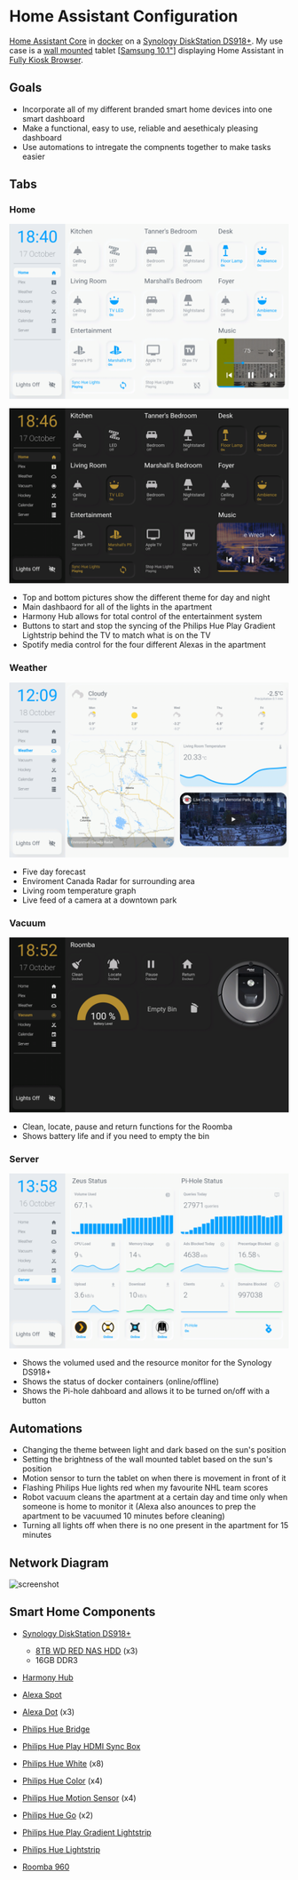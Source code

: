 # Home Assistant Configuration

[Home Assistant Core](https://home-assistant.io/) in [docker](https://www.docker.com/) on a  [Synology DiskStation DS918+](https://www.synology.com/products/DS918+). My use case is a [wall mounted](https://www.durable.eu/information-and-presentation/tablet-holder/wall-mounted-tablet-holder/tablet-holder-wall.html) tablet [[Samsung 10.1"](https://www.samsung.com/us/mobile/tablets/galaxy-tab-a/galaxy-tab-a-10-1-2019-32gb-black-wi-fi-sm-t510nzkaxar/)] displaying Home Assistant in [Fully Kiosk Browser](https://www.ozerov.de/fully-kiosk-browser/).

## Goals

* Incorporate all of my different branded smart home devices into one smart dashboard
* Make a functional, easy to use, reliable and aesethicaly pleasing dashboard
* Use automations to intregate the compnents together to make tasks easier

## Tabs

### Home

![screenshot](https://github.com/Tanner3644/home-assistant-config/blob/main/screenshots/home-page-day.png)

![screenshot](https://github.com/Tanner3644/home-assistant-config/blob/main/screenshots/home-page-night.png)

* Top and bottom pictures show the different theme for day and night
* Main dashbaord for all of the lights in the apartment
* Harmony Hub allows for total control of the entertainment system
* Buttons to start and stop the syncing of the Philips Hue Play Gradient Lightstrip behind the TV to match what is on the TV
* Spotify media control for the four different Alexas in the apartment

### Weather

![screenshot](https://github.com/Tanner3644/home-assistant-config/blob/main/screenshots/weather-day.png)

* Five day forecast
* Enviroment Canada Radar for surrounding area
* Living room temperature graph
* Live feed of a camera at a downtown park

### Vacuum

![screenshot](https://github.com/Tanner3644/home-assistant-config/blob/main/screenshots/roomba-night.png)

* Clean, locate, pause and return functions for the Roomba
* Shows battery life and if you need to empty the bin

### Server

![screenshot](https://github.com/Tanner3644/home-assistant-config/blob/main/screenshots/server-day.png)

* Shows the volumed used and the resource monitor for the Synology DS918+
* Shows the status of docker containers (online/offline)
* Shows the Pi-hole dahboard and allows it to be turned on/off with a button

## Automations

* Changing the theme between light and dark based on the sun's position
* Setting the brightness of the wall mounted tablet based on the sun's position
* Motion sensor to turn the tablet on when there is movement in front of it
* Flashing Philips Hue lights red when my favourite NHL team scores
* Robot vacuum cleans the apartment at a certain day and time only when someone is home to monitor it (Alexa also anounces to prep the apartment to be vacuumed 10 minutes before cleaning) 
* Turning all lights off when there is no one present in the apartment for 15 minutes

## Network Diagram

![screenshot](https://github.com/Tanner3644/home-assistant-config/blob/main/screenshots/Network%20Diagram.png)

## Smart Home Components

* [Synology DiskStation DS918+](https://www.synology.com/products/DS918+)
  * [8TB WD RED NAS HDD](https://www.westerndigital.com/products/internal-drives/wd-red-hdd) (x3)
  * 16GB DDR3

* [Harmony Hub](https://www.logitech.com/en-ca/product/harmony-hub?crid=60)
* [Alexa Spot](https://www.amazon.ca/Amazon-VN94DQ-Echo-Spot-White/dp/B074BHG7RG)
* [Alexa Dot](https://www.amazon.ca/Echo-Dot-3rd-gen-Charcoal/dp/B07PDHT5XP) (x3)
* [Philips Hue Bridge](https://www.philips-hue.com/en-ca/p/hue-bridge/046677458478)
* [Philips Hue Play HDMI Sync Box](https://www.philips-hue.com/en-ca/p/hue-play-hdmi-sync-box-/046677555221)
* [Philips Hue White](https://www.philips-hue.com/en-ca/p/hue-white-1-pack-a21-e26/046677557812) (x8)
* [Philips Hue Color](https://www.philips-hue.com/en-us/p/hue-white-and-color-ambiance-1-pack-e26/046677548483) (x4)
* [Philips Hue Motion Sensor](https://www.philips-hue.com/en-ca/p/hue-motion-sensor/046677473389) (x4)
* [Philips Hue Go](https://www.philips-hue.com/en-ca/p/hue-white-and-color-ambiance-go-portable-light-(latest-model)/7602031U7) (x2)
* [Philips Hue Play Gradient Lightstrip](https://www.philips-hue.com/en-ca/p/hue-white-and-color-ambiance-play-gradient-lightstrip-65-inch/046677560416)
* [Philips Hue Lightstrip](https://www.philips-hue.com/en-ca/p/hue-white-and-color-ambiance-lightstrip-plus-base-v4-80-inch/046677555313)
* [Roomba 960](https://store.irobot.com/default/roomba-vacuuming-robot-vacuum-irobot-roomba-960/R960020.html)
